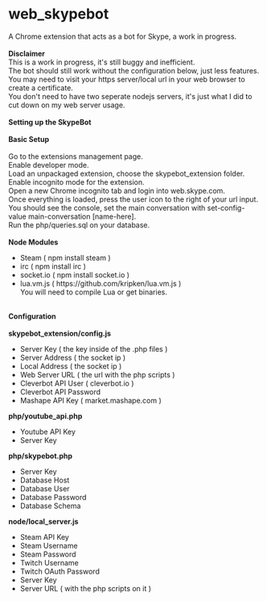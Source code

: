 # web_skypebot
A Chrome extension that acts as a bot for Skype, a work in progress.</br></br>
<b>Disclaimer</b></br>
This is a work in progress, it's still buggy and inefficient.
</br>
The bot should still work without the configuration below, just less features.</br>
You may need to visit your https server/local url in your web browser to create a certificate.
</br>
You don't need to have two seperate nodejs servers, it's just what I did to cut down on my web server usage.
</br>
</br>
<b>Setting up the SkypeBot</b></br>
</br>
<b>Basic Setup</b></br></br>
Go to the extensions management page.</br>
Enable developer mode.</br>
Load an unpackaged extension, choose the skypebot_extension folder.</br>
Enable incognito mode for the extension.</br>
Open a new Chrome incognito tab and login into web.skype.com.</br>
Once everything is loaded, press the user icon to the right of your url input.</br>
You should see the console, set the main conversation with set-config-value main-conversation [name-here].</br>
Run the php/queries.sql on your database.</br>
</br>
<b>Node Modules</b></br>
<ul>
    <li>Steam ( npm install steam )</li>
    <li>irc ( npm install irc )</li>
    <li>socket.io ( npm install socket.io )</li>
    <li>lua.vm.js ( https://github.com/kripken/lua.vm.js )</br>You will need to compile Lua or get binaries.</li>
</ul>
</br>
<b>Configuration</b></br>
</br>
<b>skypebot_extension/config.js</b></br>
<ul>
    <li>Server Key ( the key inside of the .php files )</li>
    <li>Server Address ( the socket ip )</li>
    <li>Local Address ( the socket ip )</li>
    <li>Web Server URL ( the url with the php scripts )</li>
    <li>Cleverbot API User ( cleverbot.io )</li>
    <li>Cleverbot API Password</li>
    <li>Mashape API Key ( market.mashape.com )</li>
</ul>
<b>php/youtube_api.php</b></br>
<ul>
    <li>Youtube API Key</li>
    <li>Server Key</li>
</ul>
<b>php/skypebot.php</b></br>
<ul>
    <li>Server Key</li>
    <li>Database Host</li>
    <li>Database User</li>
    <li>Database Password</li>
    <li>Database Schema</li>
</ul>
<b>node/local_server.js</b></br>
<ul>
    <li>Steam API Key</li>
    <li>Steam Username</li>
    <li>Steam Password</li>
    <li>Twitch Username</li>
    <li>Twitch OAuth Password</li>
    <li>Server Key</li>
    <li>Server URL ( with the php scripts on it )</li>
</ul>
